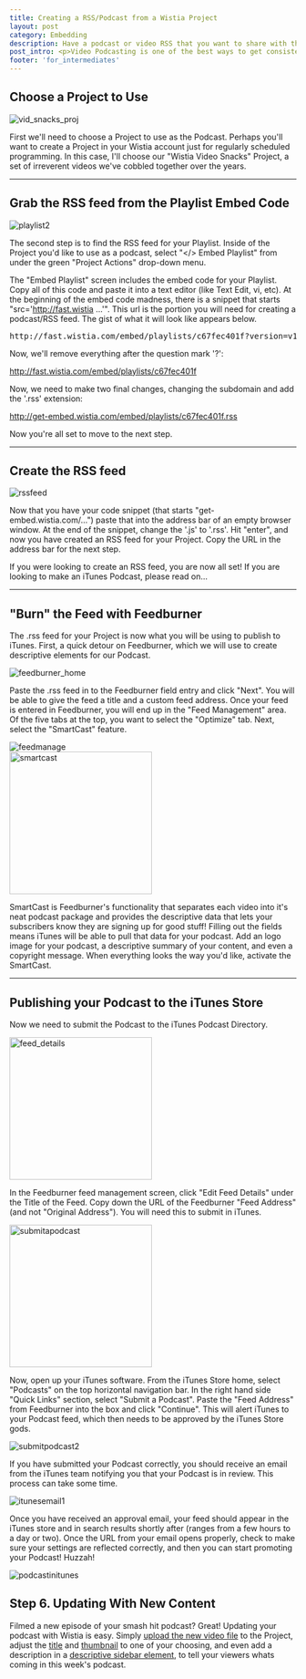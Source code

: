 ```yaml
---
title: Creating a RSS/Podcast from a Wistia Project
layout: post
category: Embedding
description: Have a podcast or video RSS that you want to share with the world? You can easily set this up with a few steps using Wistia Playlists.
post_intro: <p>Video Podcasting is one of the best ways to get consistently scheduled content out to your viewers.  iTunes has made finding and subscribing to video podcasts easy.  With Wistia's Project and Playlist functionality, you can create an RSS feed that will automatically update with the Video Title, Content, Thumbnail, and Description of each new video you add to the Project.</p><p>In this tutorial, we'll see how to use Wistia's Playlist functionality to an RSS feed and setup an iTunes podcast.</p>
footer: 'for_intermediates'
---
```


## Choose a Project to Use

<div class="post_image float_right"><img src="http://embed.wistia.com/deliveries/a20d3e9329ae919cd3fb2440b5500672d68cc5d0.png" alt="vid_snacks_proj" /></div>

First we'll need to choose a Project to use as the Podcast.  Perhaps you'll want to create a Project in your Wistia account just for regularly scheduled programming.  In this case, I'll choose our "Wistia Video Snacks" Project, a set of irreverent videos we've cobbled together over the years.

----

## Grab the RSS feed from the Playlist Embed Code

<div class="post_image float_right"><img src="/images/playlist2.png" alt="playlist2" /></div>

The second step is to find the RSS feed for your Playlist.  Inside of the Project you'd like to use as a podcast, select "</> Embed Playlist" from under the green "Project Actions" drop-down menu.

The "Embed Playlist" screen includes the embed code for your Playlist.  Copy all of this code and paste it into a text editor (like Text Edit, vi, etc).  At the beginning of the embed code madness, there is a snippet that starts "src='http://fast.wistia ...'".  This url is the portion you will need for creating a podcast/RSS feed. The gist of what it will look like appears below.

<div class="code"><pre>
http://fast.wistia.com/embed/playlists/c67fec401f?version=v1&theme=trim&videoOptions%5BcontrolsVisibleOnLoad%5D=true&videoOptions%5BautoPlay%5D=true&videoOptions%5BvideoWidth%5D=640&videoOptions%5BvideoHeight%5D=360&media_0_0%5BautoPlay%5D=false
</pre></div>

Now, we'll remove everything after the question mark '?':

<span class="code">http://fast.wistia.com/embed/playlists/c67fec401f</span>

Now, we need to make two final changes, changing the subdomain and add the '.rss' extension:

<span class="code">http://get-embed.wistia.com/embed/playlists/c67fec401f.rss</span>

Now you're all set to move to the next step.

----

## Create the RSS feed

<div class="post_image float_right"><img src="/images/rssfeed.png" alt="rssfeed" /></div>

Now that you have your code snippet (that starts "get-embed.wistia.com/...") paste that into the address bar of an empty browser window.  At the end of the snippet, change the '.js' to '.rss'.  Hit "enter", and now you have created an RSS feed for your Project.  Copy the URL in the address bar for the next step. 

If you were looking to create an RSS feed, you are now all set! If you are looking to make an iTunes Podcast, please read on...

----

## "Burn" the Feed with Feedburner

The .rss feed for your Project is now what you will be using to publish to iTunes.  First, a quick detour on Feedburner, which we will use to create descriptive elements for our Podcast.

<div class="post_image center"><img src="/images/feedburner_home.png" alt="feedburner_home" /></div>

Paste the .rss feed in to the Feedburner field entry and click "Next".  You will be able to give the feed a title and a custom feed address.  Once your feed is entered in Feedburner, you will end up in the "Feed Management" area.  Of the five tabs at the top, you want to select the "Optimize" tab.  Next, select the "SmartCast" feature. 

<div class="post_image center"><img src="/images/feedmanage.png" alt="feedmanage" /></div>

<div class="post_image float_right"><img src="/images/smartcast.png" width="250px" alt="smartcast" /></div>

SmartCast is Feedburner's functionality that separates each video into it's neat podcast package and provides the descriptive data that lets your subscribers know they are signing up for good stuff! Filling out the fields means iTunes will be able to pull that data for your podcast.  Add an logo image for your podcast, a descriptive summary of your content, and even a copyright message.  When everything looks the way you'd like, activate the SmartCast.

----

## Publishing your Podcast to the iTunes Store

Now we need to submit the Podcast to the iTunes Podcast Directory.

<div class="post_image float_right"><img src="/images/feed_details.png" width="250px" alt="feed_details" /></div>

In the Feedburner feed management screen, click "Edit Feed Details" under the Title of the Feed.  Copy down the URL of the Feedburner "Feed Address" (and not "Original Address").  You will need this to submit in iTunes.

<div class="post_image float_right"><img src="/images/submitapodcast.png" width="250px" alt="submitapodcast" /></div>

Now, open up your iTunes software.  From the iTunes Store home, select "Podcasts" on the top horizontal navigation bar.  In the right hand side "Quick Links" section, select "Submit a Podcast".  Paste the "Feed Address" from Feedburner into the box and click "Continue".  This will alert iTunes to your Podcast feed, which then needs to be approved by the iTunes Store gods.

<div class="post_image center"><img src="/images/submitpodcast2.png" alt="submitpodcast2" /></div>

If you have submitted your Podcast correctly, you should receive an email from the iTunes team notifying you that your Podcast is in review.  This process can take some time.

<div class="post_image center"><img src="/images/itunesemail1.png" alt="itunesemail1" /></div>

Once you have received an approval email, your feed should appear in the iTunes store and in search results shortly after (ranges from a few hours to a day or two).  Once the URL from your email opens properly, check to make sure your settings are reflected correctly, and then you can start promoting your Podcast! Huzzah!

<div class="post_image center"><img src="/images/podcastinitunes.png" alt="podcastinitunes" /></div>

## Step 6. Updating With New Content

Filmed a new episode of your smash hit podcast?  Great!  Updating your podcast with Wistia is easy.  Simply [upload the new video file](/uploading-and-transcoding#how_to_upload_to_wistia.html) to the Project, adjust the [title](/media#how_to_edit_the_name_of_a_media.html) and [thumbnail](/media#how_to_change_the_thumbnail_image_on_a_video.html) to one of your choosing, and even add a description in a [descriptive sidebar element](/media#how_to_add_a_description_to_your_video.html), to tell your viewers whats coming in this week's podcast.

